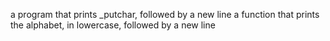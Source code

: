 a program that prints _putchar, followed by a new line
a function that prints the alphabet, in lowercase, followed by a new line
